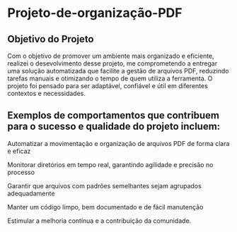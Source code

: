 # Projeto-de-organização-PDF


## Objetivo do Projeto

Com o objetivo de promover um ambiente mais organizado e eficiente, realizei o desevolvimento desse projeto, me comprometendo a entregar uma solução automatizada que facilite a gestão de arquivos PDF, reduzindo tarefas manuais e otimizando o tempo de quem utiliza a ferramenta. O projeto foi pensado para ser adaptável, confiável e útil em diferentes contextos e necessidades.

## Exemplos de comportamentos que contribuem para o sucesso e qualidade do projeto incluem:
  
  Automatizar a movimentação e organização de arquivos PDF de forma clara e eficaz

  Monitorar diretórios em tempo real, garantindo agilidade e precisão no processo

  Garantir que arquivos com padrões semelhantes sejam agrupados adequadamente

  Manter um código limpo, bem documentado e de fácil manutenção

  Estimular a melhoria contínua e a contribuição da comunidade.

